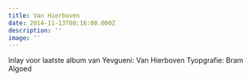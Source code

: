 ```yaml
---
title: Van Hierboven
date: 2014-11-13T08:16:00.000Z
description: ''
image: ''
---
```

Inlay voor laatste album van Yevgueni: Van Hierboven
Tyopgrafie: Bram Algoed